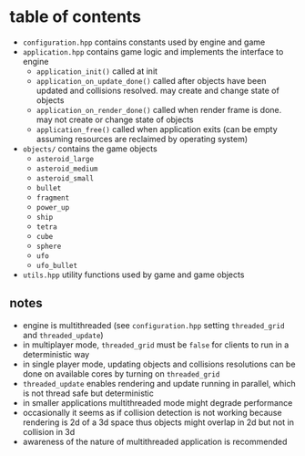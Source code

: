# table of contents
* `configuration.hpp` contains constants used by engine and game
* `application.hpp` contains game logic and implements the interface to engine
  - `application_init()` called at init
  - `application_on_update_done()` called after objects have been updated and collisions resolved. may create and change state of objects
  - `application_on_render_done()` called when render frame is done. may not create or change state of objects
  - `application_free()` called when application exits (can be empty assuming resources are reclaimed by operating system)
* `objects/` contains the game objects
  - `asteroid_large`
  - `asteroid_medium`
  - `asteroid_small`
  - `bullet`
  - `fragment`
  - `power_up`
  - `ship`
  - `tetra`
  - `cube`
  - `sphere`
  - `ufo`
  - `ufo_bullet`
* `utils.hpp` utility functions used by game and game objects

## notes
* engine is multithreaded (see `configuration.hpp` setting `threaded_grid` and `threaded_update`)
* in multiplayer mode, `threaded_grid` must be `false` for clients to run in a  deterministic way
* in single player mode, updating objects and collisions resolutions can be done on available cores by turning on `threaded_grid`
* `threaded_update` enables rendering and update running in parallel, which is not thread safe but deterministic
* in smaller applications multithreaded mode might degrade performance
* occasionally it seems as if collision detection is not working because rendering is 2d of a 3d space thus objects might overlap in 2d but not in collision in 3d
* awareness of the nature of multithreaded application is recommended
